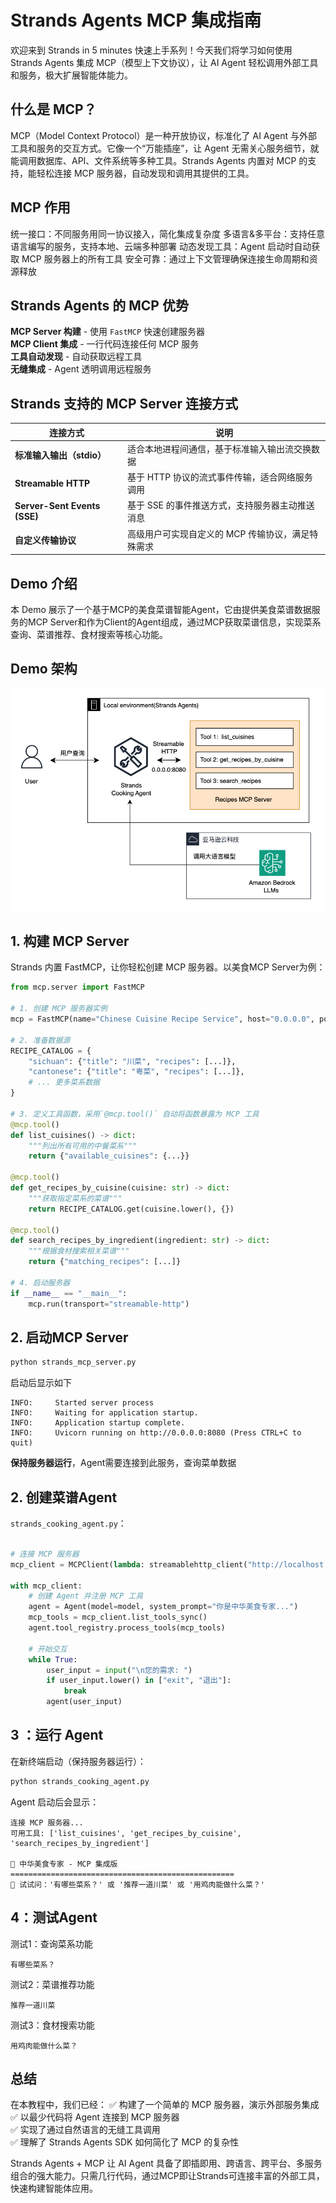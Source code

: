 # Strands Agents MCP 集成指南

欢迎来到 Strands in 5 minutes 快速上手系列！今天我们将学习如何使用 Strands Agents 集成 MCP（模型上下文协议），让 AI Agent 轻松调用外部工具和服务，极大扩展智能体能力。

## 什么是 MCP？
MCP（Model Context Protocol）是一种开放协议，标准化了 AI Agent 与外部工具和服务的交互方式。它像一个“万能插座”，让 Agent 无需关心服务细节，就能调用数据库、API、文件系统等多种工具。Strands Agents 内置对 MCP 的支持，能轻松连接 MCP 服务器，自动发现和调用其提供的工具。

##  MCP 作用
统一接口：不同服务用同一协议接入，简化集成复杂度
多语言&多平台：支持任意语言编写的服务，支持本地、云端多种部署
动态发现工具：Agent 启动时自动获取 MCP 服务器上的所有工具
安全可靠：通过上下文管理确保连接生命周期和资源释放

## Strands Agents 的 MCP 优势

**MCP Server 构建** - 使用 `FastMCP` 快速创建服务器  
**MCP Client 集成** - 一行代码连接任何 MCP 服务  
**工具自动发现** - 自动获取远程工具  
**无缝集成** - Agent 透明调用远程服务

## Strands 支持的 MCP Server 连接方式

| 连接方式               | 说明                                             |
|------------------------|--------------------------------------------------|
| **标准输入输出（stdio）** | 适合本地进程间通信，基于标准输入输出流交换数据           |
| **Streamable HTTP**     | 基于 HTTP 协议的流式事件传输，适合网络服务调用             |
| **Server-Sent Events (SSE)** | 基于 SSE 的事件推送方式，支持服务器主动推送消息           |
| **自定义传输协议**       | 高级用户可实现自定义的 MCP 传输协议，满足特殊需求             |


## Demo 介绍
本 Demo 展示了一个基于MCP的美食菜谱智能Agent，它由提供美食菜谱数据服务的MCP Server和作为Client的Agent组成，通过MCP获取菜谱信息，实现菜系查询、菜谱推荐、食材搜索等核心功能。

## Demo 架构

![Demo 架构图](mcp_architecture.png)



## 1. 构建 MCP Server

Strands 内置 FastMCP，让你轻松创建 MCP 服务器。以美食MCP Server为例：

```python
from mcp.server import FastMCP

# 1. 创建 MCP 服务器实例
mcp = FastMCP(name="Chinese Cuisine Recipe Service", host="0.0.0.0", port=8080)

# 2. 准备数据源
RECIPE_CATALOG = {
    "sichuan": {"title": "川菜", "recipes": [...]},
    "cantonese": {"title": "粤菜", "recipes": [...]},
    # ... 更多菜系数据
}

# 3. 定义工具函数，采用`@mcp.tool()` 自动将函数暴露为 MCP 工具
@mcp.tool()
def list_cuisines() -> dict:
    """列出所有可用的中餐菜系"""
    return {"available_cuisines": {...}}

@mcp.tool() 
def get_recipes_by_cuisine(cuisine: str) -> dict:
    """获取指定菜系的菜谱"""
    return RECIPE_CATALOG.get(cuisine.lower(), {})

@mcp.tool()
def search_recipes_by_ingredient(ingredient: str) -> dict:
    """根据食材搜索相关菜谱"""
    return {"matching_recipes": [...]}

# 4. 启动服务器
if __name__ == "__main__":
    mcp.run(transport="streamable-http")
```

## 2. 启动MCP Server

```bash
python strands_mcp_server.py
```
启动后显示如下
```
INFO:     Started server process
INFO:     Waiting for application startup.
INFO:     Application startup complete.
INFO:     Uvicorn running on http://0.0.0.0:8080 (Press CTRL+C to quit)
```
**保持服务器运行**，Agent需要连接到此服务，查询菜单数据



## 2. 创建菜谱Agent

 `strands_cooking_agent.py`：

```python

# 连接 MCP 服务器
mcp_client = MCPClient(lambda: streamablehttp_client("http://localhost:8080/mcp"))

with mcp_client:
    # 创建 Agent 并注册 MCP 工具
    agent = Agent(model=model, system_prompt="你是中华美食专家...")
    mcp_tools = mcp_client.list_tools_sync()
    agent.tool_registry.process_tools(mcp_tools)
    
    # 开始交互
    while True:
        user_input = input("\n您的需求: ")
        if user_input.lower() in ["exit", "退出"]:
            break
        agent(user_input)

```

## 3 ：运行 Agent
在新终端启动（保持服务器运行）：
```bash
python strands_cooking_agent.py
```
Agent 启动后会显示：
```
连接 MCP 服务器...
可用工具: ['list_cuisines', 'get_recipes_by_cuisine', 'search_recipes_by_ingredient']

🍳 中华美食专家 - MCP 集成版
==================================================
🥢 试试问：'有哪些菜系？' 或 '推荐一道川菜' 或 '用鸡肉能做什么菜？'
```

## 4：测试Agent

测试1：查询菜系功能
```
有哪些菜系？
```

测试2：菜谱推荐功能
```
推荐一道川菜
```

测试3：食材搜索功能
```
用鸡肉能做什么菜？
```

## 总结
在本教程中，我们已经：
✅ 构建了一个简单的 MCP 服务器，演示外部服务集成  
✅ 以最少代码将 Agent 连接到 MCP 服务器  
✅ 实现了通过自然语言的无缝工具调用  
✅ 理解了 Strands Agents SDK 如何简化了 MCP 的复杂性 

Strands Agents + MCP 让 AI Agent 具备了即插即用、跨语言、跨平台、多服务组合的强大能力。只需几行代码，通过MCP即让Strands可连接丰富的外部工具，快速构建智能体应用。